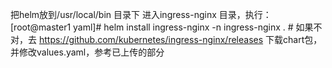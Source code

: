 把helm放到/usr/local/bin 目录下
进入ingress-nginx 目录，执行： [root@master1 yaml]# helm install ingress-nginx -n ingress-nginx .   # 如果不对，去 https://github.com/kubernetes/ingress-nginx/releases 下载chart包，并修改values.yaml，参考已上传的部分

